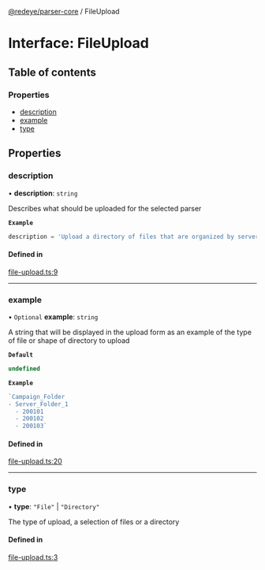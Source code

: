 [@redeye/parser-core](../index.md) / FileUpload

# Interface: FileUpload

## Table of contents

### Properties

- [description](FileUpload.md#description)
- [example](FileUpload.md#example)
- [type](FileUpload.md#type)

## Properties

### description

• **description**: `string`

Describes what should be uploaded for the selected parser

**`Example`**

```ts
description = 'Upload a directory of files that are organized by server name and date in the format: <FOLDER_TO_UPLOAD>/<SERVER_NAME>/<YYYYMMDD>/'
```

#### Defined in

[file-upload.ts:9](https://github.com/cisagov/RedEye/blob/9f9475cf/parsers/parser-core/src/parser-info/file-upload.ts#L9)

___

### example

• `Optional` **example**: `string`

A string that will be displayed in the upload form as an example of the type of file or shape of directory to upload

**`Default`**

```ts
undefined
```

**`Example`**

```ts
`Campaign_Folder
- Server_Folder_1
  - 200101
  - 200102
  - 200103`
```

#### Defined in

[file-upload.ts:20](https://github.com/cisagov/RedEye/blob/9f9475cf/parsers/parser-core/src/parser-info/file-upload.ts#L20)

___

### type

• **type**: ``"File"`` \| ``"Directory"``

The type of upload, a selection of files or a directory

#### Defined in

[file-upload.ts:3](https://github.com/cisagov/RedEye/blob/9f9475cf/parsers/parser-core/src/parser-info/file-upload.ts#L3)
